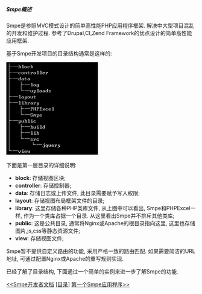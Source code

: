 ##### Smpe概述

Smpe是参照MVC模式设计的简单高性能PHP应用程序框架. 解决中大型项目混乱的开发和维护过程. 参考了Drupal,CI,Zend Framework的优点设计的简单高性能应用框架.

基于Smpe开发项目的目录结构通常是这样的:

![目录结构](images/dirstruct.png)

下面是第一层目录的详细说明:

  * **block**: 存储视图区块;
  * **controller**: 存储控制器;
  * **data**: 存储日志或上传文件, 此目录需要赋予写入权限;
  * **layout**: 存储视图布局框架文件的目录;
  * **library**: 这里存储各种PHP类库文件, 从上图中可以看出, Smpe和PHPExcel一样, 作为一个类库占据一个目录. 从这里看出Smpe并不排斥其他类库;
  * **public**: 这是公共目录, 通常将Nginx或Apache的根目录指向这里, 这里也存储图片,js,css等静态资源文件;
  * **view**: 存储视图文件;

Smpe暂不提供自定义路由的功能, 采用严格一致的路由匹配. 如果需要简洁的URL地址, 可通过配置Nginx或Apache的重写规则实现.

已经了解了目录结构, 下面通过一个简单的实例来进一步了解Smpe的功能. 

[<<Smpe开发者文档](README.md)
[[目录](README.md)]
[第一个Smpe应用程序>>](1.md)